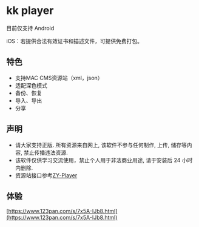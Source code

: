 # kk player

目前仅支持 Android

iOS：若提供合法有效证书和描述文件，可提供免费打包。

## 特色

* 支持MAC CMS资源站（xml，json）
* 适配深色模式
* 备份、恢复
* 导入、导出
* 分享

## 声明

* 请大家支持正版. 所有资源来自网上, 该软件不参与任何制作, 上传, 储存等内容, 禁止传播违法资源.
* 该软件仅供学习交流使用，禁止个人用于非法商业用途, 请于安装后 24 小时内删除.
* 资源站接口参考[ZY-Player](https://github.com/Hunlongyu/ZY-Player)

## 体验

[https://www.123pan.com/s/7x5A-IJb8.html](https://www.123pan.com/s/7x5A-IJb8.html)
